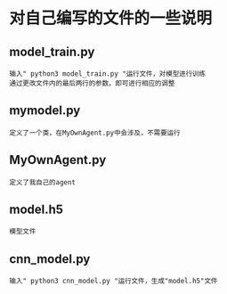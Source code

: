 # 对自己编写的文件的一些说明

##  model_train.py
    输入" python3 model_train.py "运行文件，对模型进行训练
    通过更改文件内的最后两行的参数，即可进行相应的调整
##  mymodel.py
    定义了一个类，在MyOwnAgent.py中会涉及，不需要运行
##  MyOwnAgent.py
    定义了我自己的agent
##   model.h5
    模型文件
##  cnn_model.py
    输入" python3 cnn_model.py "运行文件，生成"model.h5"文件

